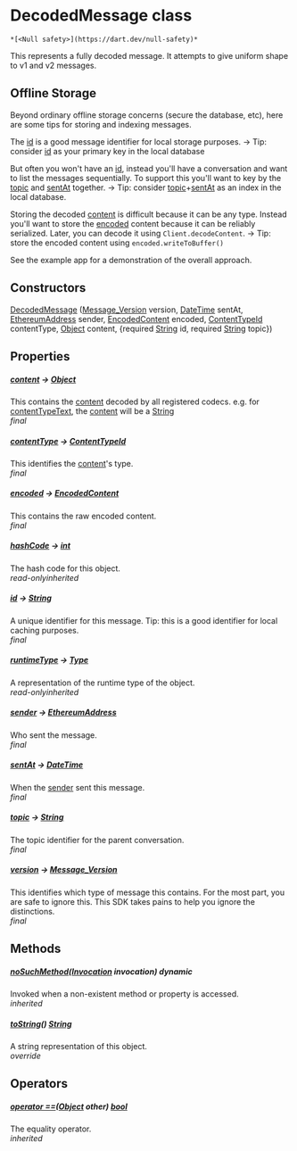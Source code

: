 


# DecodedMessage class






    *[<Null safety>](https://dart.dev/null-safety)*



<p>This represents a fully decoded message.
It attempts to give uniform shape to v1 and v2 messages.</p>
<h2 id="offline-storage">Offline Storage</h2>
<p>Beyond ordinary offline storage concerns (secure the database, etc),
here are some tips for storing and indexing messages.</p>
<p>The <a href="../xmtp/DecodedMessage/id.md">id</a> is a good message identifier for local storage purposes.
 -&gt; Tip: consider <a href="../xmtp/DecodedMessage/id.md">id</a> as your primary key in the local database</p>
<p>But often you won't have an <a href="../xmtp/DecodedMessage/id.md">id</a>, instead you'll have a conversation
and want to list the messages sequentially.
To support this you'll want to key by the <a href="../xmtp/DecodedMessage/topic.md">topic</a> and <a href="../xmtp/DecodedMessage/sentAt.md">sentAt</a> together.
 -&gt; Tip: consider <a href="../xmtp/DecodedMessage/topic.md">topic</a>+<a href="../xmtp/DecodedMessage/sentAt.md">sentAt</a> as an index in the local database.</p>
<p>Storing the decoded <a href="../xmtp/DecodedMessage/content.md">content</a> is difficult because it can be any type.
Instead you'll want to store the <a href="../xmtp/DecodedMessage/encoded.md">encoded</a> content because it can be
reliably serialized. Later, you can decode it using <code>Client.decodeContent</code>.
 -&gt; Tip: store the encoded content using <code>encoded.writeToBuffer()</code></p>
<p>See the example app for a demonstration of the overall approach.</p>




## Constructors

[DecodedMessage](../xmtp/DecodedMessage/DecodedMessage.md) ([Message_Version](https://pub.dev/documentation/xmtp_proto/0.0.1-development/xmtp_proto/Message_Version.html) version, [DateTime](https://api.flutter.dev/flutter/dart-core/DateTime-class.html) sentAt, [EthereumAddress](https://pub.dev/documentation/web3dart/2.6.1/credentials/EthereumAddress-class.html) sender, [EncodedContent](https://pub.dev/documentation/xmtp_proto/0.0.1-development/xmtp_proto/EncodedContent-class.html) encoded, [ContentTypeId](https://pub.dev/documentation/xmtp_proto/0.0.1-development/xmtp_proto/ContentTypeId-class.html) contentType, [Object](https://api.flutter.dev/flutter/dart-core/Object-class.html) content, {required [String](https://api.flutter.dev/flutter/dart-core/String-class.html) id, required [String](https://api.flutter.dev/flutter/dart-core/String-class.html) topic})

   


## Properties

##### [content](../xmtp/DecodedMessage/content.md) &#8594; [Object](https://api.flutter.dev/flutter/dart-core/Object-class.html)



This contains the <a href="../xmtp/DecodedMessage/content.md">content</a> decoded by all registered codecs.
 e.g. for <a href="../xmtp/contentTypeText.md">contentTypeText</a>, the <a href="../xmtp/DecodedMessage/content.md">content</a> will be a <a href="https://api.flutter.dev/flutter/dart-core/String-class.html">String</a>  
_<span class="feature">final</span>_



##### [contentType](../xmtp/DecodedMessage/contentType.md) &#8594; [ContentTypeId](https://pub.dev/documentation/xmtp_proto/0.0.1-development/xmtp_proto/ContentTypeId-class.html)



This identifies the <a href="../xmtp/DecodedMessage/content.md">content</a>'s type.  
_<span class="feature">final</span>_



##### [encoded](../xmtp/DecodedMessage/encoded.md) &#8594; [EncodedContent](https://pub.dev/documentation/xmtp_proto/0.0.1-development/xmtp_proto/EncodedContent-class.html)



This contains the raw encoded content.  
_<span class="feature">final</span>_



##### [hashCode](https://api.flutter.dev/flutter/dart-core/Object/hashCode.html) &#8594; [int](https://api.flutter.dev/flutter/dart-core/int-class.html)



The hash code for this object.  
_<span class="feature">read-only</span><span class="feature">inherited</span>_



##### [id](../xmtp/DecodedMessage/id.md) &#8594; [String](https://api.flutter.dev/flutter/dart-core/String-class.html)



A unique identifier for this message.
Tip: this is a good identifier for local caching purposes.  
_<span class="feature">final</span>_



##### [runtimeType](https://api.flutter.dev/flutter/dart-core/Object/runtimeType.html) &#8594; [Type](https://api.flutter.dev/flutter/dart-core/Type-class.html)



A representation of the runtime type of the object.  
_<span class="feature">read-only</span><span class="feature">inherited</span>_



##### [sender](../xmtp/DecodedMessage/sender.md) &#8594; [EthereumAddress](https://pub.dev/documentation/web3dart/2.6.1/credentials/EthereumAddress-class.html)



Who sent the message.  
_<span class="feature">final</span>_



##### [sentAt](../xmtp/DecodedMessage/sentAt.md) &#8594; [DateTime](https://api.flutter.dev/flutter/dart-core/DateTime-class.html)



When the <a href="../xmtp/DecodedMessage/sender.md">sender</a> sent this message.  
_<span class="feature">final</span>_



##### [topic](../xmtp/DecodedMessage/topic.md) &#8594; [String](https://api.flutter.dev/flutter/dart-core/String-class.html)



The topic identifier for the parent conversation.  
_<span class="feature">final</span>_



##### [version](../xmtp/DecodedMessage/version.md) &#8594; [Message_Version](https://pub.dev/documentation/xmtp_proto/0.0.1-development/xmtp_proto/Message_Version.html)



This identifies which type of message this contains.
For the most part, you are safe to ignore this.
This SDK takes pains to help you ignore the distinctions.  
_<span class="feature">final</span>_





## Methods

##### [noSuchMethod](https://api.flutter.dev/flutter/dart-core/Object/noSuchMethod.html)([Invocation](https://api.flutter.dev/flutter/dart-core/Invocation-class.html) invocation) dynamic



Invoked when a non-existent method or property is accessed.  
_<span class="feature">inherited</span>_



##### [toString](../xmtp/DecodedMessage/toString.md)() [String](https://api.flutter.dev/flutter/dart-core/String-class.html)



A string representation of this object.  
_<span class="feature">override</span>_





## Operators

##### [operator ==](https://api.flutter.dev/flutter/dart-core/Object/operator_equals.html)([Object](https://api.flutter.dev/flutter/dart-core/Object-class.html) other) [bool](https://api.flutter.dev/flutter/dart-core/bool-class.html)



The equality operator.  
_<span class="feature">inherited</span>_















